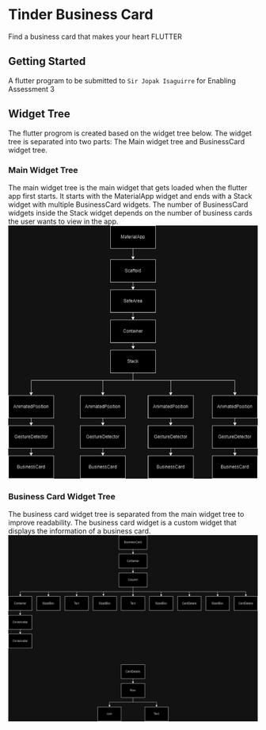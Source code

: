 # Tinder Business Card

Find a business card that makes your heart FLUTTER


## Getting Started

A flutter program to be submitted to `Sir Jopak Isaguirre` for Enabling Assessment 3


## Widget Tree

The flutter progrom is created based on the widget tree below. The widget tree is separated into two parts: The Main widget tree and BusinessCard widget tree.

### Main Widget Tree

The main widget tree is the main widget that gets loaded when the flutter app first starts. It starts with the MaterialApp widget and ends with a Stack widget with multiple BusinessCard widgets. The number of BusinessCard widgets inside the Stack widget depends on the number of business cards the user wants to view in the app.
![main widget tree](https://github.com/TheSciCoder3000/flutter-Business-card/blob/main/main.jpg?raw=true)

### Business Card Widget Tree

The business card widget tree is separated from the main widget tree to improve readability. The business card widget is a custom widget that displays the information of a business card.
![business card widget tree](https://github.com/TheSciCoder3000/flutter-Business-card/blob/main/BusinessCard.jpg?raw=true)

